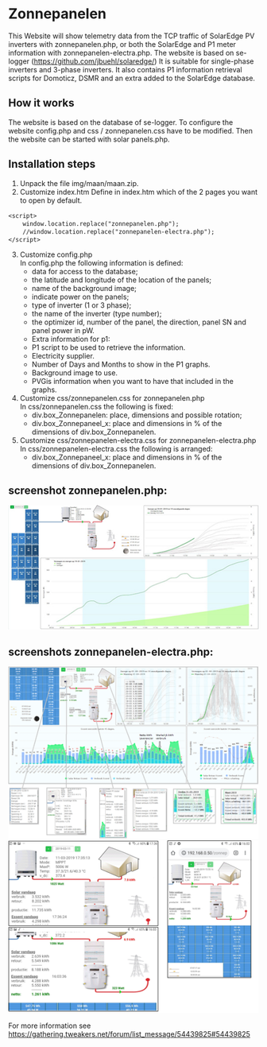 # Zonnepanelen
This Website will show telemetry data from the TCP traffic of SolarEdge PV inverters with zonnepanelen.php, or both the SolarEdge and P1 meter information with zonnepanelen-electra.php.
The website is based on se-logger (https://github.com/jbuehl/solaredge/)
It is suitable for single-phase inverters and 3-phase inverters.
It also contains P1 information retrieval scripts for Domoticz, DSMR and an extra added to the SolarEdge database.

## How it works
The website is based on the database of se-logger.
To configure the website config.php and css / zonnepanelen.css have to be modified.
Then the website can be started with solar panels.php.

## Installation steps
1. Unpack the file img/maan/maan.zip.
2. Customize index.htm
Define in index.htm which of the 2 pages you want to open by default.
```
<script>
	window.location.replace("zonnepanelen.php");
	//window.location.replace("zonnepanelen-electra.php");
</script>
```
3. Customize config.php  
In config.php the following information is defined:  
   - data for access to the database;
   - the latitude and longitude of the location of the panels;
   - name of the background image;
   - indicate power on the panels;
   - type of inverter (1 or 3 phase);
   - the name of the inverter (type number);
   - the optimizer id, number of the panel, the direction, panel SN and panel power in pW.
   - Extra information for p1:  
    - P1 script to be used to retrieve the information.
    - Electricity supplier.
    - Number of Days and Months to show in the P1 graphs.
    - Background image to use.
    - PVGis information when you want to have that included in the graphs.
4. Customize css/zonnepanelen.css for zonnepanelen.php  
In css/zonnepanelen.css the following is fixed:  
   - div.box_Zonnepanelen: place, dimensions and possible rotation;
   - div.box_Zonnepaneel_x: place and dimensions in % of the dimensions of div.box_Zonnepanelen.
5. Customize css/zonnepanelen-electra.css for zonnepanelen-electra.php  
In css/zonnepanelen-electra.css the following is arranged:  
   - div.box_Zonnepaneel_x: place and dimensions in % of the dimensions of div.box_Zonnepanelen.

## screenshot zonnepanelen.php:
  ![Alt text](docs/zonnepanelen.png?raw=true "zonnepanelen.php")

## screenshots zonnepanelen-electra.php:
  ![Alt text](docs/zonnepanelen-electra_LT_new.PNG?raw=true "Laptop")
  ![Alt text](docs/zonnepanelen-electra_Mobiel.jpg?raw=true "Mobile portrait")

For more information see https://gathering.tweakers.net/forum/list_message/54439825#54439825
